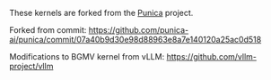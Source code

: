These kernels are forked from the [Punica](https://github.com/punica-ai/punica) project.

Forked from commit: https://github.com/punica-ai/punica/commit/07a40b9d30e98d88963e8a7e140120a25ac0d518

Modifications to BGMV kernel from vLLM: https://github.com/vllm-project/vllm